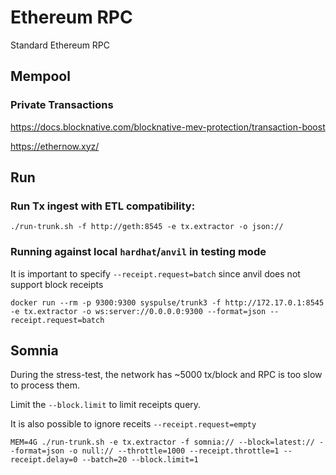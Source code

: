 # Ethereum RPC 

Standard Ethereum RPC

## Mempool


### Private Transactions

https://docs.blocknative.com/blocknative-mev-protection/transaction-boost

https://ethernow.xyz/


## Run

### Run Tx ingest with ETL compatibility:

```
./run-trunk.sh -f http://geth:8545 -e tx.extractor -o json://
```

### Running against local `hardhat`/`anvil` in testing mode

It is important to specify `--receipt.request=batch` since anvil does not support block receipts

```
docker run --rm -p 9300:9300 syspulse/trunk3 -f http://172.17.0.1:8545 -e tx.extractor -o ws:server://0.0.0.0:9300 --format=json --receipt.request=batch
```


## Somnia

During the stress-test, the network has ~5000 tx/block and RPC is too slow to process them.

Limit the `--block.limit` to limit receipts query.

It is also possible to ignore receits `--receipt.request=empty`

```
MEM=4G ./run-trunk.sh -e tx.extractor -f somnia:// --block=latest:// --format=json -o null:// --throttle=1000 --receipt.throttle=1 --receipt.delay=0 --batch=20 --block.limit=1
```